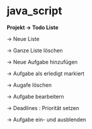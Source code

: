 # java_script

**Projekt -> Todo Liste**

-> Neue Liste 

-> Ganze Liste löschen

-> Neue Aufgabe hinzufügen

-> Aufgabe als erledigt markiert

-> Augafe löschen

-> Aufgabe bearbeitern

-> Deadlines : Priorität setzen

-> Aufgabe ein- und ausblenden
